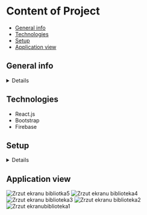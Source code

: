 # Content of Project

* [General info](#general-info)
* [Technologies](#technologies)
* [Setup](#setup)
* [Application view](#application-view)


## General info
<details>
A simple library management system. It has the function of borrowing, returning, adding and deleting copies of books.<br/>
It has two different views from the level of the library user and the library administrator.
</details>

## Technologies 
<ul>
<li>React.js</li> 
<li>Bootstrap </li>
<li>Firebase </li>
</ul>

## Setup 
<details>
In the project directory, you can run:<br/>
 `npm start`<br/>
Runs the app in the development mode.<br/>
Open [http://localhost:3000](http://localhost:3000) to view it in your browser.<br/>
This project was bootstrapped with [Create React App](https://github.com/facebook/create-react-app).
</details>

## Application view
![Zrzut ekranu bibliotka5](https://github.com/ulszust/biblioteka/assets/109608357/30358546-60bc-4cd3-af68-7d0a8b743aeb)
![Zrzut ekranu biblioteka4](https://github.com/ulszust/biblioteka/assets/109608357/3d77c00d-4fb2-46e0-ae4e-764313d9a464)
![Zrzut ekranu biblioteka3](https://github.com/ulszust/biblioteka/assets/109608357/fb2ba8b9-672a-4b7d-8408-4ac456289fa9)
![Zrzut ekranu biblioteka2](https://github.com/ulszust/biblioteka/assets/109608357/8aa0660b-f392-4467-a5e6-125d9fa9740a)
![Zrzut ekranubiblioteka1](https://github.com/ulszust/biblioteka/assets/109608357/0622b4e2-6a07-4123-8e1c-8cab285abeb0)

